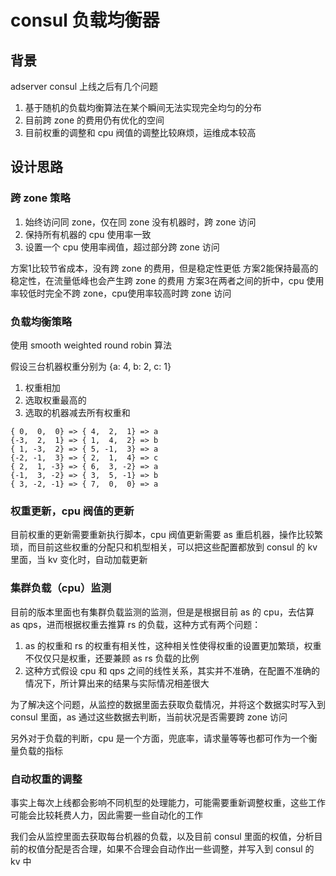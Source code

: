consul 负载均衡器
=================

背景
----

adserver consul 上线之后有几个问题

1. 基于随机的负载均衡算法在某个瞬间无法实现完全均匀的分布
2. 目前跨 zone 的费用仍有优化的空间
3. 目前权重的调整和 cpu 阀值的调整比较麻烦，运维成本较高

设计思路
-------

### 跨 zone 策略

1. 始终访问同 zone，仅在同 zone 没有机器时，跨 zone 访问
2. 保持所有机器的 cpu 使用率一致
3. 设置一个 cpu 使用率阀值，超过部分跨 zone 访问

方案1比较节省成本，没有跨 zone 的费用，但是稳定性更低
方案2能保持最高的稳定性，在流量低峰也会产生跨 zone 的费用
方案3在两者之间的折中，cpu 使用率较低时完全不跨 zone，cpu使用率较高时跨 zone 访问

### 负载均衡策略

使用 smooth weighted round robin 算法

假设三台机器权重分别为 {a: 4, b: 2, c: 1}

1. 权重相加
2. 选取权重最高的
3. 选取的机器减去所有权重和

```
{ 0,  0,  0} => { 4,  2,  1} => a
{-3,  2,  1} => { 1,  4,  2} => b
{ 1, -3,  2} => { 5, -1,  3} => a
{-2, -1,  3} => { 2,  1,  4} => c
{ 2,  1, -3} => { 6,  3, -2} => a
{-1,  3, -2} => { 3,  5, -1} => b
{ 3, -2, -1} => { 7,  0,  0} => a
```

### 权重更新，cpu 阀值的更新

目前权重的更新需要重新执行脚本，cpu 阀值更新需要 as 重启机器，操作比较繁琐，而目前这些权重的分配只和机型相关，可以把这些配置都放到 consul 的 kv 里面，当 kv 变化时，自动加载更新

### 集群负载（cpu）监测

目前的版本里面也有集群负载监测的监测，但是是根据目前 as 的 cpu，去估算 as qps，进而根据权重去推算 rs 的负载，这种方式有两个问题：

1. as 的权重和 rs 的权重有相关性，这种相关性使得权重的设置更加繁琐，权重不仅仅只是权重，还要兼顾 as rs 负载的比例
2. 这种方式假设 cpu 和 qps 之间的线性关系，其实并不准确，在配置不准确的情况下，所计算出来的结果与实际情况相差很大

为了解决这个问题，从监控的数据里面去获取负载情况，并将这个数据实时写入到 consul 里面，as 通过这些数据去判断，当前状况是否需要跨 zone 访问

另外对于负载的判断，cpu 是一个方面，兜底率，请求量等等也都可作为一个衡量负载的指标

### 自动权重的调整

事实上每次上线都会影响不同机型的处理能力，可能需要重新调整权重，这些工作可能会比较耗费人力，因此需要一些自动化的工作

我们会从监控里面去获取每台机器的负载，以及目前 consul 里面的权值，分析目前的权值分配是否合理，如果不合理会自动作出一些调整，并写入到 consul 的 kv 中

